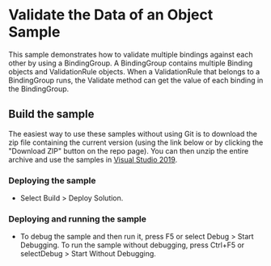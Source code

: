 
# Validate the Data of an Object Sample
This sample demonstrates how to validate multiple bindings against each other by using a BindingGroup. A BindingGroup contains multiple Binding objects and ValidationRule objects. When a ValidationRule that belongs to a BindingGroup runs, the Validate method can get the value of each binding in the BindingGroup.

## Build the sample
The easiest way to use these samples without using Git is to download the zip file containing the current version (using the link below or by clicking the "Download ZIP" button on the repo page). You can then unzip the entire archive and use the samples in [Visual Studio 2019](https://www.visualstudio.com/wpf-vs).

### Deploying the sample
- Select Build > Deploy Solution. 

### Deploying and running the sample
- To debug the sample and then run it, press F5 or select Debug >  Start Debugging. To run the sample without debugging, press Ctrl+F5 or selectDebug > Start Without Debugging. 

